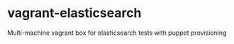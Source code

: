 vagrant-elasticsearch
=====================

Multi-machine vagrant box for elasticsearch tests with puppet provisioning
